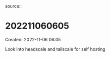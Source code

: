 source::

# 202211060605

Created: 2022-11-06 06:05

Look into headscale and tailscale for self hosting
